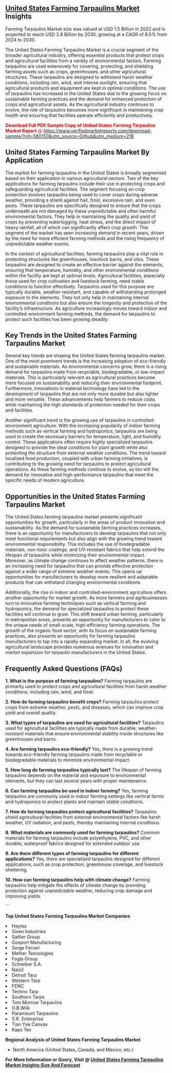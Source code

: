 <h2><a href="https://www.verifiedmarketreports.com/download-sample/?rid=580150&amp;utm_source=Github&amp;utm_medium=218" target="_blank">United States Farming Tarpaulins Market</a> Insights</h2><p>Farming Tarpaulins Market size was valued at USD 1.5 Billion in 2022 and is projected to reach USD 2.8 Billion by 2030, growing at a CAGR of 8.5% from 2024 to 2030.</p><p> <p>The United States Farming Tarpaulins Market is a crucial segment of the broader agricultural industry, offering essential products that protect crops and agricultural facilities from a variety of environmental factors. Farming tarpaulins are used extensively for covering, protecting, and shielding farming assets such as crops, greenhouses, and other agricultural structures. These tarpaulins are designed to withstand harsh weather conditions, including rain, wind, and intense sunlight, ensuring that agricultural products and equipment are kept in optimal conditions. The use of tarpaulins has increased in the United States due to the growing focus on sustainable farming practices and the demand for enhanced protection of crops and agricultural assets. As the agricultural industry continues to evolve, the role of tarpaulins becomes more significant in maintaining crop health and ensuring that facilities operate efficiently and productively. <p><span class=""><span style="color: #ff0000;"><strong>Download Full PDF Sample Copy of United States Farming Tarpaulins Market Report</strong> @ </span><a href="https://www.verifiedmarketreports.com/download-sample/?rid=580150&amp;utm_source=Github&amp;utm_medium=218" target="_blank">https://www.verifiedmarketreports.com/download-sample/?rid=580150&amp;utm_source=Github&amp;utm_medium=218</a></span></p></p> <h2>United States Farming Tarpaulins Market By Application</h2> <p>The market for farming tarpaulins in the United States is broadly segmented based on their application in various agricultural sectors. Two of the key applications for farming tarpaulins include their use in protecting crops and safeguarding agricultural facilities. The segment focusing on crop protection involves tarpaulins being used to cover crops during adverse weather, providing a shield against hail, frost, excessive rain, and even pests. These tarpaulins are specifically designed to ensure that the crops underneath are not damaged by these unpredictable and often harmful environmental factors. They help in maintaining the quality and yield of crops by preventing waterlogging, heat stress, and the direct impact of heavy rainfall, all of which can significantly affect crop growth. This segment of the market has seen increasing demand in recent years, driven by the need for more efficient farming methods and the rising frequency of unpredictable weather events. <p>In the context of agricultural facilities, farming tarpaulins play a vital role in protecting structures like greenhouses, livestock barns, and silos. These tarpaulins are designed to create an effective barrier against the elements, ensuring that temperature, humidity, and other environmental conditions within the facility are kept at optimal levels. Agricultural facilities, especially those used for crop cultivation and livestock farming, need stable conditions to function effectively. Tarpaulins used for this purpose are typically durable, weather-resistant, and capable of withstanding prolonged exposure to the elements. They not only help in maintaining internal environmental conditions but also ensure the longevity and protection of the facility’s infrastructure. As agriculture increasingly moves toward indoor and controlled-environment farming methods, the demand for tarpaulins to protect such facilities has been growing steadily. <h2>Key Trends in the United States Farming Tarpaulins Market</h2> <p>Several key trends are shaping the United States farming tarpaulins market. One of the most prominent trends is the increasing adoption of eco-friendly and sustainable materials. As environmental concerns grow, there is a rising demand for tarpaulins made from recyclable, biodegradable, or low-impact materials. This is particularly relevant as agricultural practices become more focused on sustainability and reducing their environmental footprint. Furthermore, innovations in material technology have led to the development of tarpaulins that are not only more durable but also lighter and more versatile. These advancements help farmers to reduce costs while maintaining the high standards of protection needed for their crops and facilities.</p> <p>Another significant trend is the growing use of tarpaulins in controlled-environment agriculture. With the increasing popularity of indoor farming methods such as vertical farming and hydroponics, tarpaulins are being used to create the necessary barriers for temperature, light, and humidity control. These applications often require highly specialized tarpaulins designed to provide the ideal conditions for plant growth while also protecting the structure from external weather conditions. The trend toward localized food production, coupled with urban farming initiatives, is contributing to the growing need for tarpaulins to protect agricultural operations. As these farming methods continue to evolve, so too will the demand for innovative and high-performance tarpaulins that meet the specific needs of modern agriculture.</p> <h2>Opportunities in the United States Farming Tarpaulins Market</h2> <p>The United States farming tarpaulins market presents significant opportunities for growth, particularly in the areas of product innovation and sustainability. As the demand for sustainable farming practices increases, there is an opportunity for manufacturers to develop tarpaulins that not only meet functional requirements but also align with the growing trend toward environmental responsibility. This includes the use of biodegradable materials, non-toxic coatings, and UV-resistant fabrics that help extend the lifespan of tarpaulins while minimizing their environmental impact. Moreover, as climate change continues to affect weather patterns, there is an increasing need for tarpaulins that can provide effective protection against a wider range of extreme weather events. This opens up opportunities for manufacturers to develop more resilient and adaptable products that can withstand changing environmental conditions.</p> <p>Additionally, the rise in indoor and controlled-environment agriculture offers another opportunity for market growth. As more farmers and agribusinesses turn to innovative farming techniques such as vertical farming and hydroponics, the demand for specialized tarpaulins to protect these facilities will continue to grow. This shift toward urban farming, particularly in metropolitan areas, presents an opportunity for manufacturers to cater to the unique needs of small-scale, high-efficiency farming operations. The growth of the organic food sector, with its focus on sustainable farming practices, also presents an opportunity for farming tarpaulins manufacturers to tap into a rapidly expanding market. In all, the evolving agricultural landscape provides numerous avenues for innovation and market expansion for tarpaulin manufacturers in the United States.</p> <h2>Frequently Asked Questions (FAQs)</h2> <p><strong>1. What is the purpose of farming tarpaulins?</strong> Farming tarpaulins are primarily used to protect crops and agricultural facilities from harsh weather conditions, including rain, wind, and frost.</p> <p><strong>2. How do farming tarpaulins benefit crops?</strong> Farming tarpaulins protect crops from extreme weather, pests, and diseases, which can improve crop yield and overall quality.</p> <p><strong>3. What types of tarpaulins are used for agricultural facilities?</strong> Tarpaulins used for agricultural facilities are typically made from durable, weather-resistant materials that ensure environmental stability inside structures like greenhouses and barns.</p> <p><strong>4. Are farming tarpaulins eco-friendly?</strong> Yes, there is a growing trend towards eco-friendly farming tarpaulins made from recyclable or biodegradable materials to minimize environmental impact.</p> <p><strong>5. How long do farming tarpaulins typically last?</strong> The lifespan of farming tarpaulins depends on the material and exposure to environmental elements, but they can last several years with proper maintenance.</p> <p><strong>6. Can farming tarpaulins be used in indoor farming?</strong> Yes, farming tarpaulins are commonly used in indoor farming settings like vertical farms and hydroponics to protect plants and maintain stable conditions.</p> <p><strong>7. How do farming tarpaulins protect agricultural facilities?</strong> Tarpaulins shield agricultural facilities from external environmental factors like harsh weather, UV radiation, and pests, thereby maintaining internal conditions.</p> <p><strong>8. What materials are commonly used for farming tarpaulins?</strong> Common materials for farming tarpaulins include polyethylene, PVC, and other durable, waterproof fabrics designed for extended outdoor use.</p> <p><strong>9. Are there different types of farming tarpaulins for different applications?</strong> Yes, there are specialized tarpaulins designed for different applications, such as crop protection, greenhouse coverage, and livestock sheltering.</p> <p><strong>10. How can farming tarpaulins help with climate change?</strong> Farming tarpaulins help mitigate the effects of climate change by providing protection against unpredictable weather, reducing crop damage and improving yields.</p> ```</p><p><strong>Top United States Farming Tarpaulins Market Companies</strong></p><div data-test-id=""><p><li>Heytex</li><li> Sioen Industries</li><li> Sattler Group</li><li> Gosport Manufacturing</li><li> Serge Ferrari</li><li> Mehler Texnologies</li><li> Fogla Group</li><li> Schreiber S.A.</li><li> Naizil</li><li> Detroit Tarp</li><li> Western Tarp</li><li> FENC</li><li> Techno Tarp</li><li> Southern Tarps</li><li> Tom Morrow Tarpaulins</li><li> O.B.Wiik</li><li> Paramount Tarpaulins</li><li> S.K. Enterprise</li><li> Tian Yue Canvas</li><li> Kaps Tex</li></p><div><strong>Regional Analysis of&nbsp;United States Farming Tarpaulins Market</strong></div><ul><li dir="ltr"><p dir="ltr">North America&nbsp;(United States, Canada, and Mexico, etc.)</p></li></ul><p><strong>For More Information or Query, Visit @&nbsp;</strong><strong><a href="https://www.verifiedmarketreports.com/product/farming-tarpaulins-market/?utm_source=Github&amp;utm_medium=218" target="_blank">United States Farming Tarpaulins Market Insights Size And Forecast</a></strong></p></div>
